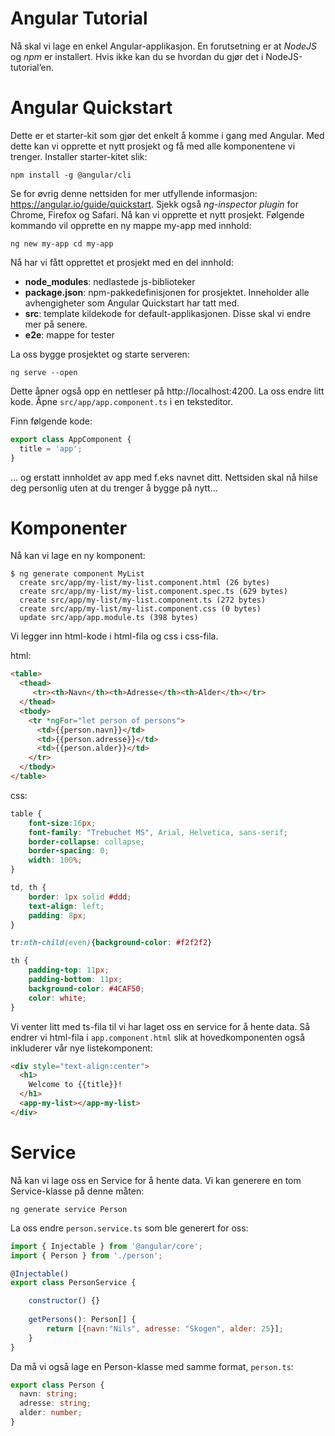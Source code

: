 # Angular Tutorial
Nå skal vi lage en enkel Angular-applikasjon. En forutsetning er at *NodeJS* og *npm* er installert. Hvis ikke kan du se hvordan du gjør det i NodeJS-tutorial’en. 

# Angular Quickstart 
Dette er et starter-kit som gjør det enkelt å komme i gang med Angular. Med dette kan vi opprette et nytt prosjekt og få med alle komponentene vi trenger. Installer starter-kitet slik: 

```
npm install -g @angular/cli 
```

Se for øvrig denne nettsiden for mer utfyllende informasjon: https://angular.io/guide/quickstart. Sjekk også *ng-inspector plugin* for Chrome, Firefox og Safari. 
Nå kan vi opprette et nytt prosjekt. Følgende kommando vil opprette en ny mappe my-app med innhold:

```
ng new my-app cd my-app 
```

Nå har vi fått opprettet et prosjekt  med en del innhold:
* **node_modules**: nedlastede js-biblioteker
* **package.json**: npm-pakkedefinisjonen for prosjektet. Inneholder alle avhengigheter som Angular Quickstart har tatt med.
* **src**: template kildekode for default-applikasjonen. Disse skal vi endre mer på senere.
* **e2e**: mappe for tester 

La oss bygge prosjektet og starte serveren: 

```
ng serve --open 
```

Dette åpner også opp en nettleser på http://localhost:4200. La oss endre litt kode. Åpne `src/app/app.component.ts` i en teksteditor. 

Finn følgende kode: 

```javascript
export class AppComponent {
  title = 'app'; 
}
```

... og erstatt innholdet av app med f.eks navnet ditt. Nettsiden skal nå hilse deg personlig uten at du trenger å bygge på nytt… 

# Komponenter
Nå kan vi lage en ny komponent: 

```
$ ng generate component MyList
  create src/app/my-list/my-list.component.html (26 bytes)
  create src/app/my-list/my-list.component.spec.ts (629 bytes) 
  create src/app/my-list/my-list.component.ts (272 bytes)
  create src/app/my-list/my-list.component.css (0 bytes) 
  update src/app/app.module.ts (398 bytes) 
```

Vi legger inn html-kode i html-fila og css i css-fila. 

html:
```html
<table>
  <thead>
     <tr><th>Navn</th><th>Adresse</th><th>Alder</th></tr>
  </thead>
  <tbody>
    <tr *ngFor="let person of persons">
      <td>{{person.navn}}</td>
      <td>{{person.adresse}}</td>
      <td>{{person.alder}}</td>
    </tr>
  </tbody>
</table>
```

css:
```css
table {
    font-size:16px;
    font-family: "Trebuchet MS", Arial, Helvetica, sans-serif;
    border-collapse: collapse;
    border-spacing: 0;
    width: 100%;
}

td, th {
    border: 1px solid #ddd;
    text-align: left;
    padding: 8px;
}

tr:nth-child(even){background-color: #f2f2f2}

th {
    padding-top: 11px;
    padding-bottom: 11px;
    background-color: #4CAF50;
    color: white;
}
```

Vi venter litt med ts-fila til vi har laget oss en service for å hente data. Så endrer vi html-fila i `app.component.html` slik at hovedkomponenten også inkluderer vår nye listekomponent:

```html
<div style="text-align:center">
  <h1>
    Welcome to {{title}}!
  </h1>
  <app-my-list></app-my-list>
</div>
```

# Service

Nå kan vi lage oss en Service for å hente data. Vi kan generere en tom Service-klasse på denne måten:

```
ng generate service Person
```

La oss endre `person.service.ts` som ble generert for oss:

```javascript
import { Injectable } from '@angular/core';
import { Person } from './person';

@Injectable()
export class PersonService {

    constructor() {}
 
    getPersons(): Person[] {
        return [{navn:"Nils", adresse: "Skogen", alder: 25}];
    }
}
```

Da må vi også lage en Person-klasse med samme format, `person.ts`:

```typescript
export class Person {
  navn: string;
  adresse: string;
  alder: number;
}
```
